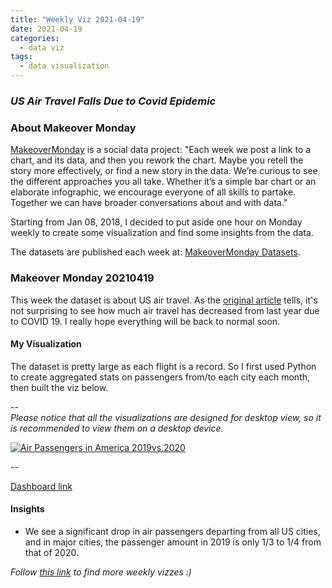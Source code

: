 ```yaml
---
title: "Weekly Viz 2021-04-19"
date: 2021-04-19
categories:
  - data viz
tags:
  - data visualization
---
```


### *US Air Travel Falls Due to Covid Epidemic*


### About Makeover Monday

[MakeoverMonday](http://www.makeovermonday.co.uk/) is a social data project:
"Each week we post a link to a chart, and its data, and then you rework the chart.
Maybe you retell the story more effectively, or find a new story in the data.
We’re curious to see the different approaches you all take. Whether it’s a simple bar chart or an elaborate infographic, we encourage everyone of all skills to partake.
Together we can have broader conversations about and with data."

Starting from Jan 08, 2018, I decided to put aside one hour on Monday weekly to create some visualization and find some insights from the data.

The datasets are published each week at: [MakeoverMonday Datasets](http://www.makeovermonday.co.uk/data/).

### Makeover Monday 20210419

This week the dataset is about US air travel. As the [original article](https://www.cnbc.com/2021/01/27/us-air-travel-falls-to-lowest-since-july-as-covid-infections-travel-restrictions-hinder-recovery.html) tells, it's not surprising to see how much air travel has decreased from last year due to COVID 19. I really hope everything will be back to normal soon.  

#### My Visualization

The dataset is pretty large as each flight is a record. So I first used Python to create aggregated stats on passengers from/to each city each month, then built the viz below.  

--  
*Please notice that all the visualizations are designed for desktop view, so it is recommended to view them on a desktop device.*  

<div class='tableauPlaceholder' id='viz1618892257853' style='position: relative'>
<noscript><a href='#'>
  <img alt='Air Passengers in America 2019vs.2020 ' src='https:&#47;&#47;public.tableau.com&#47;static&#47;images&#47;Ma&#47;MakeOverMonday20210419USAirPassengers2019vs2020&#47;AirPassengersinAmerica2019vs_2020&#47;1_rss.png' style='border: none' />
</a></noscript>
<object class='tableauViz'  style='display:none;'>
  <param name='host_url' value='https%3A%2F%2Fpublic.tableau.com%2F' />
  <param name='embed_code_version' value='3' />
  <param name='site_root' value='' />
  <param name='name' value='MakeOverMonday20210419USAirPassengers2019vs2020&#47;AirPassengersinAmerica2019vs_2020' />
  <param name='tabs' value='no' />
  <param name='toolbar' value='yes' />
  <param name='static_image' value='https:&#47;&#47;public.tableau.com&#47;static&#47;images&#47;Ma&#47;MakeOverMonday20210419USAirPassengers2019vs2020&#47;AirPassengersinAmerica2019vs_2020&#47;1.png' /> <param name='animate_transition' value='yes' />
  <param name='display_static_image' value='yes' />
  <param name='display_spinner' value='yes' />
  <param name='display_overlay' value='yes' />
  <param name='display_count' value='yes' />
  <param name='language' value='en' />
  <param name='filter' value='publish=yes' />
</object></div>        
<script type='text/javascript'>    
  var divElement = document.getElementById('viz1618892257853');  
  var vizElement = divElement.getElementsByTagName('object')[0];        
  if ( divElement.offsetWidth > 800 ) { vizElement.style.width='800px';vizElement.style.height='627px';} else if ( divElement.offsetWidth > 500 ) { vizElement.style.width='800px';vizElement.style.height='627px';} else { vizElement.style.width='100%';vizElement.style.height='727px';}             
  var scriptElement = document.createElement('script');              
  scriptElement.src = 'https://public.tableau.com/javascripts/api/viz_v1.js';         
  vizElement.parentNode.insertBefore(scriptElement, vizElement);              
</script>

--  

[Dashboard link](https://public.tableau.com/views/MakeOverMonday20210419USAirPassengers2019vs2020/AirPassengersinAmerica2019vs_2020?:language=en&:display_count=y&publish=yes&:origin=viz_share_link)

#### Insights
* We see a significant drop in air passengers departing from all US cities, and in major cities, the passenger amount in 2019 is only 1/3 to 1/4 from that of 2020. 


*Follow [this link](https://yudong-94.github.io/personal-website/project/WeeklyViz2021/) to find more weekly vizzes :)*